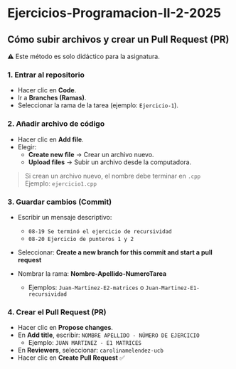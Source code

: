 # Ejercicios-Programacion-II-2-2025

## Cómo subir archivos y crear un Pull Request (PR)

⚠️ Este método es solo didáctico para la asignatura.

### 1. Entrar al repositorio
- Hacer clic en **Code**.  
- Ir a **Branches (Ramas)**.  
- Seleccionar la rama de la tarea (ejemplo: `Ejercicio-1`).  


### 2. Añadir archivo de código
- Hacer clic en **Add file**.  
- Elegir:  
  - **Create new file** → Crear un archivo nuevo.  
  - **Upload files** → Subir un archivo desde la computadora.  

> Si crean un archivo nuevo, el nombre debe terminar en `.cpp`  
> Ejemplo: `ejercicio1.cpp`  


### 3. Guardar cambios (Commit)
- Escribir un mensaje descriptivo:  
  - `08-19 Se terminó el ejercicio de recursividad`  
  - `08-20 Ejercicio de punteros 1 y 2`  

- Seleccionar: **Create a new branch for this commit and start a pull request**  
- Nombrar la rama: **Nombre-Apellido-NumeroTarea**  
  - Ejemplos: `Juan-Martinez-E2-matrices` o `Juan-Martinez-E1-recursividad`  


### 4. Crear el Pull Request (PR)
- Hacer clic en **Propose changes**.  
- En **Add title**, escribir: `NOMBRE APELLIDO - NÚMERO DE EJERCICIO`  
  - Ejemplo: `JUAN MARTINEZ - E1 MATRICES`  
- En **Reviewers**, seleccionar: `carolinamelendez-ucb`  
- Hacer clic en **Create Pull Request** ✅
